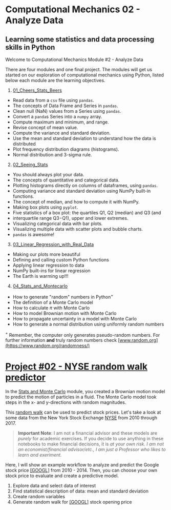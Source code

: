 # Computational Mechanics 02 - Analyze Data
## Learning some statistics and data processing skills in Python

Welcome to Computational Mechanics Module #2 - Analyze Data

There are four modules and one final project. The modules will get us started on our exploration of computational
mechanics using Python, listed below each module are the learning objectives. 


1. [01_Cheers_Stats_Beers](./notebooks/01_Cheers_Stats_Beers.ipynb)
  * Read data from a `csv` file using `pandas`.
  * The concepts of Data Frame and Series in `pandas`.
  * Clean null (NaN) values from a Series using `pandas`.
  * Convert a `panda`s Series into a `numpy` array.
  * Compute maximum and minimum, and range.
  * Revise concept of mean value.
  * Compute the variance and standard deviation.
  * Use the mean and standard deviation to understand how the data is distributed
  * Plot frequency distribution diagrams (histograms).
  * Normal distribution and 3-sigma rule.

2. [02_Seeing_Stats](./notebooks/02_Seeing_Stats.ipynb)
  * You should always plot your data.
  * The concepts of quantitative and categorical data.
  * Plotting histograms directly on columns of dataframes, using `pandas`.
  * Computing variance and standard deviation using NumPy built-in functions.
  * The concept of median, and how to compute it with NumPy.
  * Making box plots using `pyplot`.
  * Five statistics of a box plot: the quartiles Q1, Q2 (median) and Q3 (and
  * interquartile range Q3$-$Q1), upper and lower extremes.
  * Visualizing categorical data with bar plots.
  * Visualizing multiple data with scatter plots and bubble charts.
  * `pandas` is awesome!

3. [03_Linear_Regression_with_Real_Data](./notebooks/03_Linear_Regression_with_Real_Data.ipynb)
  * Making our plots more beautiful
  * Defining and calling custom Python functions
  * Applying linear regression to data
  * NumPy built-ins for linear regression
  * The Earth is warming up!!!

4. [04_Stats_and_Montecarlo](./notebooks/04_Stats_and_Montecarlo.ipynb)
  * How to generate "random" numbers in Python$^+$
  * The definition of a Monte Carlo model
  * How to calculate $\pi$ with Monte Carlo
  * How to model Brownian motion with Monte Carlo
  * How to propagate uncertainty in a model with Monte Carlo
  * How to generate a normal distribution using uniformly random numbers

  $^+$ Remember, the computer only generates pseudo-random numbers. For
  further information **and** truly random numbers  check
  [www.random.org](https://www.random.org/randomness/) 

# [Project #02 - NYSE random walk predictor](../projects/02_Analyze-data_project)

In the [Stats and Monte Carlo](../module_02/04_Stats_and_Montecarlo) module, you created a Brownian motion model to predict the motion of particles in a fluid. The Monte Carlo model took steps in the x- and y-directions with random magnitudes. 

This [random walk](https://en.wikipedia.org/wiki/Random_walk_hypothesis) can be used to predict stock prices. Let's take a look at some data from the New York Stock Exchange [NYSE](https://www.kaggle.com/dgawlik/nyse) from 2010 through 2017. 

> __Important Note__: 
> I am not a financial advisor and these models are _purely_ for academic exercises. If you decide to use anything in these notebooks to make financial decisions, it is _at your own risk_. _I am not an economist/financial advisor/etc., I am just a Professor who likes to learn and exeriment._

Here, I will show an example workflow to analyze and predict the Google
stock price [[GOOGL]](https://en.wikipedia.org/wiki/Alphabet_Inc.) from
2010 - 2014. Then, you can choose your own stock price to evaluate and
create a predictive model. 

1. Explore data and select data of interest
2. Find statistical description of data: mean and standard deviation
3. Create random variables
4. Generate random walk for [[GOOGL]](https://en.wikipedia.org/wiki/Alphabet_Inc.) stock opening price
